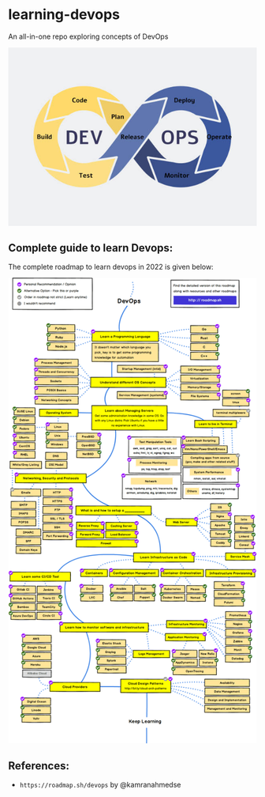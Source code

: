 # learning-devops
An all-in-one repo exploring concepts of DevOps

<p align="center">
  <img src="Assets/devops.png" />
</p>

## Complete guide to learn Devops:
The complete roadmap to learn devops in 2022 is given below:

![Devops-roadmap](Assets/devops-roadmap.png)




## References:
- `https://roadmap.sh/devops` by @kamranahmedse


